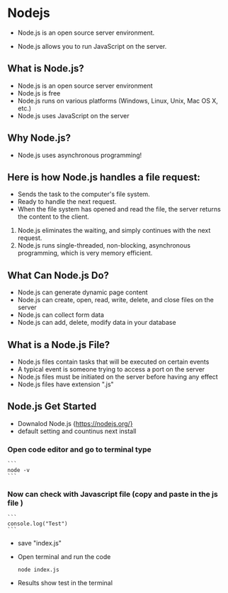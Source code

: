 # Nodejs
- Node.js is an open source server environment.

- Node.js allows you to run JavaScript on the server.
## What is Node.js?
- Node.js is an open source server environment
- Node.js is free
- Node.js runs on various platforms (Windows, Linux, Unix, Mac OS X, etc.)
- Node.js uses JavaScript on the server
## Why Node.js?
- Node.js uses asynchronous programming!
## Here is how Node.js handles a file request:
- Sends the task to the computer's file system.
- Ready to handle the next request.
- When the file system has opened and read the file, the server returns the content to the client.
1) Node.js eliminates the waiting, and simply continues with the next request.
2) Node.js runs single-threaded, non-blocking, asynchronous programming, which is very memory efficient.
## What Can Node.js Do?
- Node.js can generate dynamic page content
- Node.js can create, open, read, write, delete, and close files on the server
- Node.js can collect form data
- Node.js can add, delete, modify data in your database
## What is a Node.js File?
- Node.js files contain tasks that will be executed on certain events
- A typical event is someone trying to access a port on the server
- Node.js files must be initiated on the server before having any effect
- Node.js files have extension ".js"

## Node.js Get Started
- Downalod Node.js {https://nodejs.org/}
- default setting and countinus next install 
### Open code editor and go to terminal type 
    ```
    node -v
    ```

### Now can check with Javascript file (copy and paste in the js file )
    ```
    console.log("Test")
    ```
- save "index.js"

- Open terminal and run the code 
    ```
    node index.js
    ```
- Results show test in the terminal